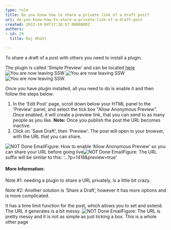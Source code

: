 ```yaml
---
type: rule
title: Do you know how to share a private link of a draft post?
uri: do-you-know-how-to-share-a-private-link-of-a-draft-post
created: 2012-10-04T17:38:57.0000000Z
authors:
- id: 29
  title: Raj Dhatt

---
```


 
To share a draft of a post with others you need to install a plugin.

The plugin is called 'Simple Preview' and can be located [here](http&#58;//gabriel.nagmay.com/2009/10/simple-preview/) ![](/_LAYOUTS/15/Images/SSW/external.gif "You are now leaving SSW") ![](/_LAYOUTS/15/Images/SSW/external.gif "You are now leaving SSW") ![](/_LAYOUTS/15/Images/SSW/external.gif "You are now leaving SSW").
 
Once you have plugin installed, all you need to do is enable it and then follow the steps below:

1. In the 'Edit Post' page, scroll down below your HTML panel to the 'Preview' panel, and select the tick box "Allow Anonymous Preview".
<br>Once enabled, it will create a preview link, that you can send to as many people as you like. 
**Note:** Once you publish the post the URL becomes inactive.
2. Click on 'Save Draft', then 'Preview'. The post will open in your browser, with the URL that you can share.

![NOT Done Email](/WebSites/RulesToBetterWordPress/PublishingImages/wp-allow-anonymous-preview.jpg)Figure: How to enable ‘Allow Anonymous Preview’ so you can share your URL before going live![NOT Done Email](/WebSites/RulesToBetterWordPress/PublishingImages/wp-preview-url.jpg)Figure: The URL suffix will be similar to this: ‘…?p=1418&preview=true’
#### More Information:

Note #1: needing a plugin to share a URL privately, is a little bit crazy.

Note #2: Another solution is ‘Share a Draft’, however it has more options and is more complicated.

It has a time limit function for the post, which allows you to set and extend. The URL it generates is a bit messy.
![NOT Done Email](/WebSites/RulesToBetterWordPress/PublishingImages/wp-share-draft-screenshot.jpg)Figure: The URL is pretty messy and it is not as simple as just ticking a box. This is a whole other page
